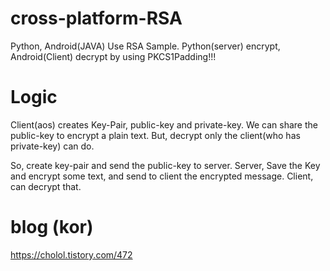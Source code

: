 # cross-platform-RSA
Python, Android(JAVA) Use RSA Sample. Python(server) encrypt, Android(Client) decrypt
by using PKCS1Padding!!!

# Logic
Client(aos) creates Key-Pair, public-key and private-key. We can share the public-key to encrypt a plain text. But, decrypt only the client(who has private-key) can do. 

So, create key-pair and send the public-key to server. Server, Save the Key and encrypt some text, and send to client the encrypted message. Client, can decrypt that.



# blog (kor)
https://cholol.tistory.com/472
